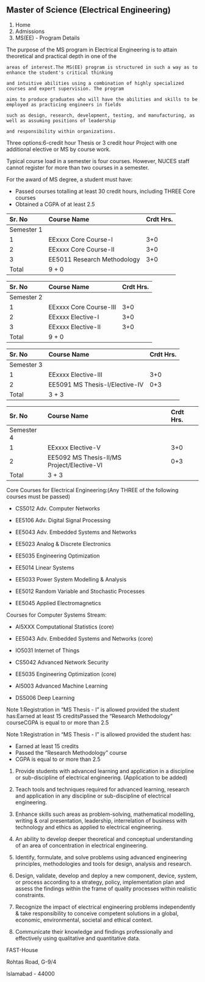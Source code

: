 ## Master of Science (Electrical Engineering)

1. Home
2. Admissions
3. MS(EE) - Program Details

The purpose of the MS program in Electrical Engineering is to attain theoretical and practical depth in one of the

    areas of interest.The MS(EE) program is structured in such a way as to enhance the student's critical thinking

    and intuitive abilities using a combination of highly specialized courses and expert supervision. The program

    aims to produce graduates who will have the abilities and skills to be employed as practicing engineers in fields

    such as design, research, development, testing, and manufacturing, as well as assuming positions of leadership

    and responsibility within organizations.

Three options:6-credit hour Thesis or 3 credit hour Project with one additional elective or MS by course work.

Typical course load in a semester is four courses. However, NUCES staff cannot register for more than two courses in a semester.

For the award of MS degree, a student must have:

- Passed courses totalling at least 30 credit hours, including THREE Core courses
- Obtained a CGPA of at least 2.5

| Sr. No | Course Name | Crdt Hrs. |
| :-- | :-- | :-- |
| Semester 1 |
| 1 | EExxxx Core Course-I | 3+0 |
| 2 | EExxxx Core Course-II | 3+0 |
| 3 | EE5011 Research Methodology | 3+0 |
| Total | 9 + 0 |

| Sr. No | Course Name | Crdt Hrs. |
| :-- | :-- | :-- |
| Semester 2 |
| 1 | EExxxx Core Course-III | 3+0 |
| 2 | EExxxx Elective-I | 3+0 |
| 3 | EExxxx Elective-II | 3+0 |
| Total | 9 + 0 |

| Sr. No | Course Name | Crdt Hrs. |
| :-- | :-- | :-- |
| Semester 3 |
| 1 | EExxxx Elective-III | 3+0 |
| 2 | EE5091 MS Thesis-I/Elective-IV | 0+3 |
| Total | 3 + 3 |

| Sr. No | Course Name | Crdt Hrs. |
| :-- | :-- | :-- |
| Semester 4 |
| 1 | EExxxx Elective-V | 3+0 |
| 2 | EE5092 MS Thesis-II/MS Project/Elective-VI | 0+3 |
| Total | 3 + 3 |

Core Courses for Electrical Engineering:(Any THREE of the following courses must be passed)

- CS5012 Adv. Computer Networks
- EE5106 Adv. Digital Signal Processing
- EE5043 Adv. Embedded Systems and Networks
- EE5023 Analog & Discrete Electronics
- EE5035 Engineering Optimization

- EE5014 Linear Systems
- EE5033 Power System Modelling & Analysis
- EE5012 Random Variable and Stochastic Processes
- EE5045 Applied Electromagnetics

Courses for Computer Systems Stream:

- AI5XXX Computational Statistics (core)
- EE5043 Adv. Embedded Systems and Networks (core)
- IO5031 Internet of Things
- CS5042 Advanced Network Security

- EE5035 Engineering Optimization (core)
- AI5003 Advanced Machine Learning
- DS5006 Deep Learning

Note 1:Registration in “MS Thesis - I” is allowed provided the student has:Earned at least 15 creditsPassed the “Research Methodology” courseCGPA is equal to or more than 2.5

Note 1:Registration in “MS Thesis - I” is allowed provided the student has:

- Earned at least 15 credits
- Passed the “Research Methodology” course
- CGPA is equal to or more than 2.5

1. Provide students with advanced learning and application in a discipline or sub-discipline of electrical engineering. (Application to be added)
2. Teach tools and techniques required for advanced learning, research and application in any discipline or sub-discipline of electrical engineering.
3. Enhance skills such areas as problem-solving, mathematical modelling, writing & oral presentation, leadership, interrelation of business with technology and ethics as applied to electrical engineering.

1. An ability to develop deeper theoretical and conceptual understanding of an area of concentration in electrical engineering.
2. Identify, formulate, and solve problems using advanced engineering principles, methodologies and tools for design, analysis and research.
3. Design, validate, develop and deploy a new component, device, system, or process according to a strategy, policy, implementation plan and assess the findings within the frame of quality processes within realistic constraints.
4. Recognize the impact of electrical engineering problems independently & take responsibility to conceive competent solutions in a global, economic, environmental, societal and ethical context.
5. Communicate their knowledge and findings professionally and effectively using qualitative and quantitative data.

FAST-House

Rohtas Road, G-9/4

Islamabad - 44000